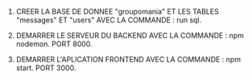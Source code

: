 1. CREER LA BASE DE DONNEE "groupomania" ET LES TABLES "messages" ET "users" AVEC LA COMMANDE : run sql.

2. DEMARRER LE SERVEUR DU BACKEND AVEC LA COMMANDE : npm nodemon. PORT 8000.

3. DEMARRER L'APLICATION FRONTEND AVEC LA COMMANDE : npm start. PORT 3000.